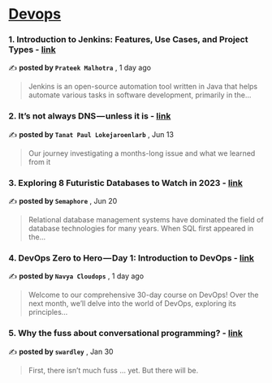 
<h1><a href=https://medium.com/tag/devops/recommended target="_blank" rel="noopener noreferrer">Devops</a></h1>
<h3>1. Introduction to Jenkins: Features, Use Cases, and Project Types - <a href=https://medium.com/@prateek.malhotra004?source=tag_recommended_feed---------0-84----------devops----------d1b8c9c1_81ed_489b_af52_b44acca3be6c------- target="_blank" rel="noopener noreferrer">link</a></h3>

✍️ **posted by `Prateek Malhotra`** <date> , 1 day ago</date>

<blockquote>Jenkins is an open-source automation tool written in Java that helps automate various tasks in software development, primarily in the…</blockquote>

<h3>2. It’s not always DNS — unless it is - <a href=https://medium.com/@tanatloke?source=tag_recommended_feed---------1-107----------devops----------d1b8c9c1_81ed_489b_af52_b44acca3be6c------- target="_blank" rel="noopener noreferrer">link</a></h3>

✍️ **posted by `Tanat Paul Lokejaroenlarb`** <date> , Jun 13</date>

<blockquote>Our journey investigating a months-long issue and what we learned from it</blockquote>

<h3>3. Exploring 8 Futuristic Databases to Watch in 2023 - <a href=https://medium.com/@semaphoreci?source=tag_recommended_feed---------2-85----------devops----------d1b8c9c1_81ed_489b_af52_b44acca3be6c------- target="_blank" rel="noopener noreferrer">link</a></h3>

✍️ **posted by `Semaphore`** <date> , Jun 20</date>

<blockquote>Relational database management systems have dominated the field of database technologies for many years. When SQL first appeared in the…</blockquote>

<h3>4. DevOps Zero to Hero — Day 1: Introduction to DevOps - <a href=https://medium.com/@navya.cloudops?source=tag_recommended_feed---------3-84----------devops----------d1b8c9c1_81ed_489b_af52_b44acca3be6c------- target="_blank" rel="noopener noreferrer">link</a></h3>

✍️ **posted by `Navya Cloudops`** <date> , 1 day ago</date>

<blockquote>Welcome to our comprehensive 30-day course on DevOps! Over the next month, we’ll delve into the world of DevOps, exploring its principles…</blockquote>

<h3>5. Why the fuss about conversational programming? - <a href=https://medium.com/@swardley?source=tag_recommended_feed---------4-107----------devops----------d1b8c9c1_81ed_489b_af52_b44acca3be6c------- target="_blank" rel="noopener noreferrer">link</a></h3>

✍️ **posted by `swardley`** <date> , Jan 30</date>

<blockquote>First, there isn’t much fuss … yet. But there will be.</blockquote>

